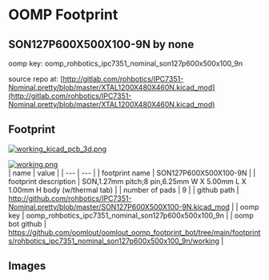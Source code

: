 # OOMP Footprint  
## SON127P600X500X100-9N  by none  
  
oomp key: oomp_rohbotics_ipc7351_nominal_son127p600x500x100_9n  
  
source repo at: [http://gitlab.com/rohbotics/IPC7351-Nominal.pretty/blob/master/XTAL1200X480X460N.kicad_mod](http://gitlab.com/rohbotics/IPC7351-Nominal.pretty/blob/master/XTAL1200X480X460N.kicad_mod)  
## Footprint  
  
[![working_kicad_pcb_3d.png](working_kicad_pcb_3d_600.png)](working_kicad_pcb_3d.png)  
  
[![working.png](working_600.png)](working.png)  
| name | value | 
| --- | --- | 
| footprint name | SON127P600X500X100-9N | 
| footprint description | SON,1.27mm pitch;8 pin,6.25mm W X 5.00mm L X 1.00mm H body (w/thermal tab) | 
| number of pads | 9 | 
| github path | http://github.com/rohbotics/IPC7351-Nominal.pretty/blob/master/SON127P600X500X100-9N.kicad_mod | 
| oomp key | oomp_rohbotics_ipc7351_nominal_son127p600x500x100_9n | 
| oomp bot github | https://github.com/oomlout/oomlout_oomp_footprint_bot/tree/main/footprints/rohbotics_ipc7351_nominal_son127p600x500x100_9n/working | 
## Images  
